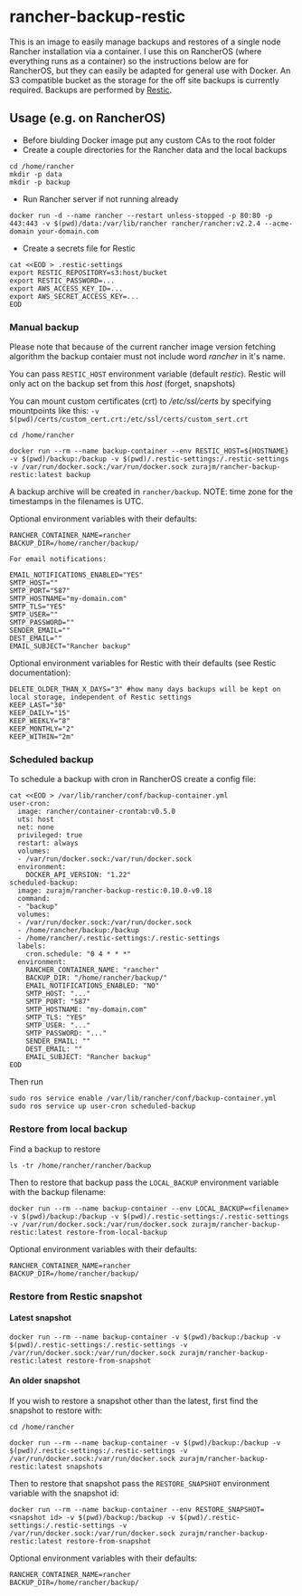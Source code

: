 # rancher-backup-restic

This is an image to easily manage backups and restores of a single node Rancher installation via a container. I use this on RancherOS (where everything runs as a container) so the instructions below are for RancherOS, but they can easily be adapted for general use with Docker. An S3 compatible bucket as the storage for the off site backups is currently required. Backups are performed by [Restic](https://restic.net/).

## Usage (e.g. on RancherOS)

- Before biulding Docker image put any custom CAs to the root folder
- Create a couple directories for the Rancher data and the local backups

```
cd /home/rancher
mkdir -p data
mkdir -p backup
```

- Run Rancher server if not running already

```
docker run -d --name rancher --restart unless-stopped -p 80:80 -p 443:443 -v $(pwd)/data:/var/lib/rancher rancher/rancher:v2.2.4 --acme-domain your-domain.com
```

- Create a secrets file for Restic

```
cat <<EOD > .restic-settings
export RESTIC_REPOSITORY=s3:host/bucket
export RESTIC_PASSWORD=...
export AWS_ACCESS_KEY_ID=...
export AWS_SECRET_ACCESS_KEY=...
EOD
```

### Manual backup
Please note that because of the current rancher image version fetching algorithm the backup contaier must not include word *rancher* in it's name.

You can pass `RESTIC_HOST` environment variable (default *restic*). Restic will only act on the backup set from this *host* (forget, snapshots)

You can mount custom certificates (crt) to */etc/ssl/certs* by specifying mountpoints like this:
`-v $(pwd)/certs/custom_cert.crt:/etc/ssl/certs/custom_sert.crt`
```
cd /home/rancher

docker run --rm --name backup-container --env RESTIC_HOST=${HOSTNAME} -v $(pwd)/backup:/backup -v $(pwd)/.restic-settings:/.restic-settings -v /var/run/docker.sock:/var/run/docker.sock zurajm/rancher-backup-restic:latest backup
```

A backup archive will be created in `rancher/backup`. NOTE: time zone for the timestamps in the filenames is UTC.

Optional environment variables with their defaults:

```
RANCHER_CONTAINER_NAME=rancher
BACKUP_DIR=/home/rancher/backup/

For email notifications:

EMAIL_NOTIFICATIONS_ENABLED="YES"
SMTP_HOST=""
SMTP_PORT="587"
SMTP_HOSTNAME="my-domain.com"
SMTP_TLS="YES"
SMTP_USER=""
SMTP_PASSWORD=""
SENDER_EMAIL=""
DEST_EMAIL=""
EMAIL_SUBJECT="Rancher backup"
```

Optional environment variables for Restic with their defaults (see Restic documentation):

```
DELETE_OLDER_THAN_X_DAYS="3" #how many days backups will be kept on local storage, independent of Restic settings
KEEP_LAST="30"
KEEP_DAILY="15"
KEEP_WEEKLY="8"
KEEP_MONTHLY="2"
KEEP_WITHIN="2m"
```

### Scheduled backup

To schedule a backup with cron in RancherOS create a config file:

```
cat <<EOD > /var/lib/rancher/conf/backup-container.yml
user-cron:
  image: rancher/container-crontab:v0.5.0
  uts: host
  net: none
  privileged: true
  restart: always
  volumes:
  - /var/run/docker.sock:/var/run/docker.sock
  environment:
    DOCKER_API_VERSION: "1.22"
scheduled-backup:
  image: zurajm/rancher-backup-restic:0.10.0-v0.18
  command:
  - "backup"
  volumes:
  - /var/run/docker.sock:/var/run/docker.sock
  - /home/rancher/backup:/backup
  - /home/rancher/.restic-settings:/.restic-settings
  labels:
    cron.schedule: "0 4 * * *"
  environment:
    RANCHER_CONTAINER_NAME: "rancher"
    BACKUP_DIR: "/home/rancher/backup/"
    EMAIL_NOTIFICATIONS_ENABLED: "NO"
    SMTP_HOST: "..."
    SMTP_PORT: "587"
    SMTP_HOSTNAME: "my-domain.com"
    SMTP_TLS: "YES"
    SMTP_USER: "..."
    SMTP_PASSWORD: "..."
    SENDER_EMAIL: ""
    DEST_EMAIL: ""
    EMAIL_SUBJECT: "Rancher backup"
EOD
```

Then run

```
sudo ros service enable /var/lib/rancher/conf/backup-container.yml
sudo ros service up user-cron scheduled-backup
```

### Restore from local backup

Find a backup to restore

```
ls -tr /home/rancher/rancher/backup
```

Then to restore that backup pass the `LOCAL_BACKUP` environment variable with the backup filename:

```
docker run --rm --name backup-container --env LOCAL_BACKUP=<filename> -v $(pwd)/backup:/backup -v $(pwd)/.restic-settings:/.restic-settings -v /var/run/docker.sock:/var/run/docker.sock zurajm/rancher-backup-restic:latest restore-from-local-backup
```

Optional environment variables with their defaults:

```
RANCHER_CONTAINER_NAME=rancher
BACKUP_DIR=/home/rancher/backup/
```


### Restore from Restic snapshot

#### Latest snapshot

```
docker run --rm --name backup-container -v $(pwd)/backup:/backup -v $(pwd)/.restic-settings:/.restic-settings -v /var/run/docker.sock:/var/run/docker.sock zurajm/rancher-backup-restic:latest restore-from-snapshot
```

#### An older snapshot

If you wish to restore a snapshot other than the latest, first find the snapshot to restore with:

```
cd /home/rancher

docker run --rm --name backup-container -v $(pwd)/backup:/backup -v $(pwd)/.restic-settings:/.restic-settings -v /var/run/docker.sock:/var/run/docker.sock zurajm/rancher-backup-restic:latest snapshots
```

Then to restore that snapshot pass the `RESTORE_SNAPSHOT` environment variable with the snapshot id:

```
docker run --rm --name backup-container --env RESTORE_SNAPSHOT=<snapshot id> -v $(pwd)/backup:/backup -v $(pwd)/.restic-settings:/.restic-settings -v /var/run/docker.sock:/var/run/docker.sock zurajm/rancher-backup-restic:latest restore-from-snapshot
```

Optional environment variables with their defaults:

```
RANCHER_CONTAINER_NAME=rancher
BACKUP_DIR=/home/rancher/backup/
```
